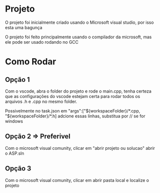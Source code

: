 # Projeto

O projeto foi inicialmente criado usando o Microsoft visual studio, por isso esta uma bagunça

O projeto foi feito principalmente usando o compilador da microsoft, mas ele pode ser usado rodando no GCC

# Como Rodar

## Opção 1

Com o vscode, abra o folder do projeto e rode o main.cpp, tenha certeza que as configurações do vscode estejam certa para rodar todos os
arquivos .h e .cpp no mesmo folder.

Possivelmente no task.json em "args":["${workspaceFolder}/*.cpp, "${workspaceFolder}/*.h] adcione essas linhas, substitua por // se for windows


## Opção 2 => Preferivel

Com o microsoft visual comunity, clicar em "abrir projeto ou solucao" abrir o ASP.sln

## Opção 3

Com o microsoft visual comunity, clicar em abrir pasta local e localize o projeto
